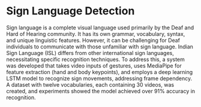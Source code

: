 # Sign Language Detection
Sign language is a complete visual language used primarily by the Deaf and Hard of Hearing community. It has its own grammar, vocabulary, syntax, and unique linguistic features. However, it can be challenging for Deaf individuals to communicate with those unfamiliar with sign language. 
Indian Sign Language (ISL) differs from other international sign languages, necessitating specific recognition techniques. To address this, a system was developed that takes video inputs of gestures, uses MediaPipe for feature extraction (hand and body keypoints), and employs a deep learning LSTM model to recognize sign movements, addressing frame dependency. A dataset with twelve vocabularies, each containing 30 videos, was created, and experiments showed the model achieved over 91% accuracy in recognition.
